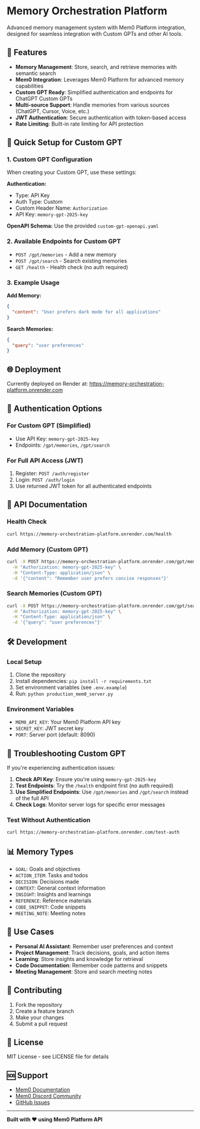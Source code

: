 # Memory Orchestration Platform

Advanced memory management system with Mem0 Platform integration, designed for seamless integration with Custom GPTs and other AI tools.

## 🚀 Features

- **Memory Management**: Store, search, and retrieve memories with semantic search
- **Mem0 Integration**: Leverages Mem0 Platform for advanced memory capabilities
- **Custom GPT Ready**: Simplified authentication and endpoints for ChatGPT Custom GPTs
- **Multi-source Support**: Handle memories from various sources (ChatGPT, Cursor, Voice, etc.)
- **JWT Authentication**: Secure authentication with token-based access
- **Rate Limiting**: Built-in rate limiting for API protection

## 🔧 Quick Setup for Custom GPT

### 1. Custom GPT Configuration

When creating your Custom GPT, use these settings:

**Authentication:**
- Type: API Key
- Auth Type: Custom
- Custom Header Name: `Authorization`
- API Key: `memory-gpt-2025-key`

**OpenAPI Schema:** Use the provided `custom-gpt-openapi.yaml`

### 2. Available Endpoints for Custom GPT

- `POST /gpt/memories` - Add a new memory
- `POST /gpt/search` - Search existing memories
- `GET /health` - Health check (no auth required)

### 3. Example Usage

**Add Memory:**
```json
{
  "content": "User prefers dark mode for all applications"
}
```

**Search Memories:**
```json
{
  "query": "user preferences"
}
```

## 🌐 Deployment

Currently deployed on Render at: https://memory-orchestration-platform.onrender.com

## 🔐 Authentication Options

### For Custom GPT (Simplified)
- Use API Key: `memory-gpt-2025-key`
- Endpoints: `/gpt/memories`, `/gpt/search`

### For Full API Access (JWT)
1. Register: `POST /auth/register`
2. Login: `POST /auth/login`
3. Use returned JWT token for all authenticated endpoints

## 📝 API Documentation

### Health Check
```bash
curl https://memory-orchestration-platform.onrender.com/health
```

### Add Memory (Custom GPT)
```bash
curl -X POST https://memory-orchestration-platform.onrender.com/gpt/memories \
  -H "Authorization: memory-gpt-2025-key" \
  -H "Content-Type: application/json" \
  -d '{"content": "Remember user prefers concise responses"}'
```

### Search Memories (Custom GPT)
```bash
curl -X POST https://memory-orchestration-platform.onrender.com/gpt/search \
  -H "Authorization: memory-gpt-2025-key" \
  -H "Content-Type: application/json" \
  -d '{"query": "user preferences"}'
```

## 🛠 Development

### Local Setup
1. Clone the repository
2. Install dependencies: `pip install -r requirements.txt`
3. Set environment variables (see `.env.example`)
4. Run: `python production_mem0_server.py`

### Environment Variables
- `MEM0_API_KEY`: Your Mem0 Platform API key
- `SECRET_KEY`: JWT secret key
- `PORT`: Server port (default: 8090)

## 🔄 Troubleshooting Custom GPT

If you're experiencing authentication issues:

1. **Check API Key**: Ensure you're using `memory-gpt-2025-key`
2. **Test Endpoints**: Try the `/health` endpoint first (no auth required)
3. **Use Simplified Endpoints**: Use `/gpt/memories` and `/gpt/search` instead of the full API
4. **Check Logs**: Monitor server logs for specific error messages

### Test Without Authentication
```bash
curl https://memory-orchestration-platform.onrender.com/test-auth
```

## 📊 Memory Types

- `GOAL`: Goals and objectives
- `ACTION_ITEM`: Tasks and todos  
- `DECISION`: Decisions made
- `CONTEXT`: General context information
- `INSIGHT`: Insights and learnings
- `REFERENCE`: Reference materials
- `CODE_SNIPPET`: Code snippets
- `MEETING_NOTE`: Meeting notes

## 🎯 Use Cases

- **Personal AI Assistant**: Remember user preferences and context
- **Project Management**: Track decisions, goals, and action items
- **Learning**: Store insights and knowledge for retrieval
- **Code Documentation**: Remember code patterns and snippets
- **Meeting Management**: Store and search meeting notes

## 🤝 Contributing

1. Fork the repository
2. Create a feature branch
3. Make your changes
4. Submit a pull request

## 📄 License

MIT License - see LICENSE file for details

## 🆘 Support

- [Mem0 Documentation](https://docs.mem0.ai)
- [Mem0 Discord Community](https://discord.gg/mem0)
- [GitHub Issues](https://github.com/your-repo/issues)

---

**Built with ❤️ using Mem0 Platform API** 
